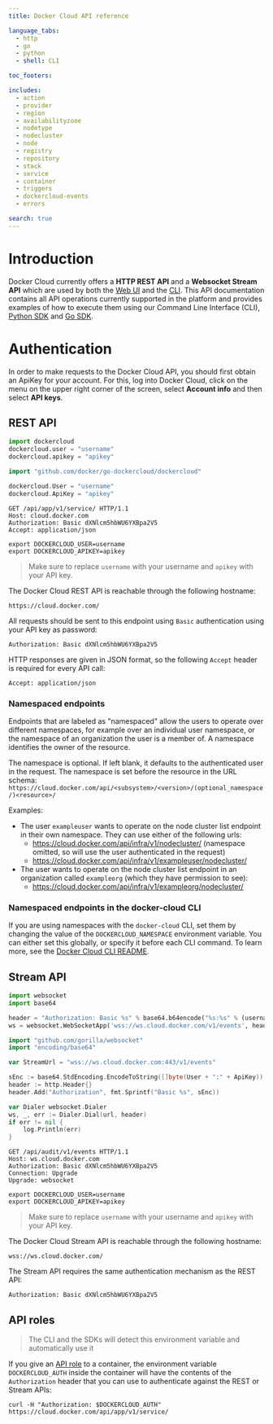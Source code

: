 ```yaml
---
title: Docker Cloud API reference

language_tabs:
  - http
  - go
  - python
  - shell: CLI

toc_footers:

includes:
  - action
  - provider
  - region
  - availabilityzone
  - nodetype
  - nodecluster
  - node
  - registry
  - repository
  - stack
  - service
  - container
  - triggers
  - dockercloud-events
  - errors

search: true
---
```


# Introduction

Docker Cloud currently offers a **HTTP REST API** and a **Websocket Stream API** which are used by both the [Web UI](https://cloud.docker.com/) and the [CLI](https://github.com/moby/mobycloud-cli). This API documentation contains all API operations currently supported in the platform and provides examples of how to execute them using our Command Line Interface (CLI), [Python SDK](https://github.com/docker/python-dockercloud) and [Go SDK](https://github.com/docker/go-dockercloud).

# Authentication

In order to make requests to the Docker Cloud API, you should first obtain an ApiKey for your account. For this, log into Docker Cloud, click on the menu on the upper right corner of the screen, select **Account info** and then select **API keys**.

## REST API

```python
import dockercloud
dockercloud.user = "username"
dockercloud.apikey = "apikey"
```

```go
import "github.com/docker/go-dockercloud/dockercloud"

dockercloud.User = "username"
dockercloud.ApiKey = "apikey"
```

```http
GET /api/app/v1/service/ HTTP/1.1
Host: cloud.docker.com
Authorization: Basic dXNlcm5hbWU6YXBpa2V5
Accept: application/json
```

```shell
export DOCKERCLOUD_USER=username
export DOCKERCLOUD_APIKEY=apikey
```

> Make sure to replace `username` with your username and `apikey` with your API key.

The Docker Cloud REST API is reachable through the following hostname:

`https://cloud.docker.com/`

All requests should be sent to this endpoint using `Basic` authentication using your API key as password:

`Authorization: Basic dXNlcm5hbWU6YXBpa2V5`

HTTP responses are given in JSON format, so the following `Accept` header is required for every API call:

`Accept: application/json`

### Namespaced endpoints

Endpoints that are labeled as "namespaced" allow the users to operate over
different namespaces, for example over an individual user namespace, or the
namespace of an organization the user is a member of. A namespace identifies the
owner of the resource.

The namespace is optional. If left blank, it defaults to the authenticated user
in the request. The namespace is set before the resource in the URL schema:
`https://cloud.docker.com/api/<subsystem>/<version>/(optional_namespace/)<resource>/`

Examples:

- The user `exampleuser` wants to operate on the node cluster list endpoint in their own namespace. They can use either of the following urls:
    - https://cloud.docker.com/api/infra/v1/nodecluster/  (namespace omitted, so will use the user authenticated in the request)
    - https://cloud.docker.com/api/infra/v1/exampleuser/nodecluster/
- The user wants to operate on the node cluster list endpoint in an organization called `exampleorg` (which they have permission to see):
    - https://cloud.docker.com/api/infra/v1/exampleorg/nodecluster/

### Namespaced endpoints in the docker-cloud CLI

If you are using namespaces with the `docker-cloud` CLI, set them by changing
the value of the `DOCKERCLOUD_NAMESPACE` environment variable. You can either
set this globally, or specify it before each CLI command. To learn more, see the
[Docker Cloud CLI README](https://github.com/moby/mobycloud-cli#namespace).

## Stream API

```python
import websocket
import base64

header = "Authorization: Basic %s" % base64.b64encode("%s:%s" % (username, password))
ws = websocket.WebSocketApp('wss://ws.cloud.docker.com/v1/events', header=[header])
```

```go
import "github.com/gorilla/websocket"
import "encoding/base64"

var StreamUrl = "wss://ws.cloud.docker.com:443/v1/events"

sEnc := base64.StdEncoding.EncodeToString([]byte(User + ":" + ApiKey))
header := http.Header{}
header.Add("Authorization", fmt.Sprintf("Basic %s", sEnc))

var Dialer websocket.Dialer
ws, _, err := Dialer.Dial(url, header)
if err != nil {
	log.Println(err)
}
```

```http
GET /api/audit/v1/events HTTP/1.1
Host: ws.cloud.docker.com
Authorization: Basic dXNlcm5hbWU6YXBpa2V5
Connection: Upgrade
Upgrade: websocket
```

```shell
export DOCKERCLOUD_USER=username
export DOCKERCLOUD_APIKEY=apikey
```

> Make sure to replace `username` with your username and `apikey` with your API key.

The Docker Cloud Stream API is reachable through the following hostname:

`wss://ws.cloud.docker.com/`

The Stream API requires the same authentication mechanism as the REST API:

`Authorization: Basic dXNlcm5hbWU6YXBpa2V5`


## API roles

> The CLI and the SDKs will detect this environment variable and automatically use it

If you give an [API role](/docker-cloud/apps/api-roles/) to a container, the environment variable `DOCKERCLOUD_AUTH` inside the container will have the contents of the `Authorization` header that you can use to authenticate against the REST or Stream APIs:

`curl -H "Authorization: $DOCKERCLOUD_AUTH" https://cloud.docker.com/api/app/v1/service/`
